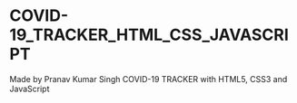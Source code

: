 # COVID-19_TRACKER_HTML_CSS_JAVASCRIPT
Made by Pranav Kumar Singh
COVID-19 TRACKER with HTML5, CSS3 and JavaScript

